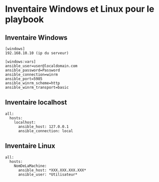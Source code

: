 # **Inventaire Windows et Linux pour le playbook**

## **Inventaire Windows**

````
[windows]
192.168.10.10 (ip du serveur)

[windows:vars]
ansible_user=user@localdomain.com
ansible_password=Password
ansible_connection=winrm
ansible_port=5985
ansible_winrm_scheme=http
ansible_winrm_transport=basic

````

## **Inventaire localhost**

````
all:
  hosts:
    localhost:
      ansible_host: 127.0.0.1
      ansible_connection: local

````

## **Inventaire Linux**

````
all:
  hosts:
    NomDeLaMachine:
      ansible_host: *XXX.XXX.XXX.XXX*
      ansible_user: *Utilisateur*

````      
